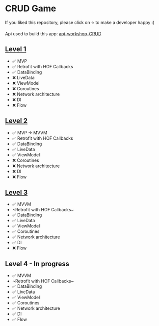 # CRUD Game 

If you liked this repository, please click on ⭐️ to make a developer happy :)

Api used to build this app: [api-workshop-CRUD](https://github.com/Wottrich/api-workshop-CRUD)

## [Level 1](https://github.com/Wottrich/android-workshop-CRUD/tree/feature/level_1)
- ✅ MVP
- ✅ Retrofit with HOF Callbacks
- ✅ DataBinding
- ❌ LiveData
- ❌ ViewModel
- ❌ Coroutines 
- ❌ Network architecture
- ❌ DI
- ❌ Flow

## [Level 2](https://github.com/Wottrich/android-workshop-CRUD/tree/feature/level_2)
- ✅ MVP -> MVVM
- ✅ Retrofit with HOF Callbacks
- ✅ DataBinding
- ✅ LiveData
- ✅ ViewModel
- ❌ Coroutines 
- ❌ Network architecture
- ❌ DI
- ❌ Flow

## [Level 3](https://github.com/Wottrich/android-workshop-CRUD/tree/feature/level_3)
- ✅ MVVM
- ~Retrofit with HOF Callbacks~
- ✅ DataBinding
- ✅ LiveData
- ✅ ViewModel
- ✅ Coroutines 
- ✅ Network architecture
- ✅ DI
- ❌ Flow

## Level 4 - In progress
- ✅ MVVM
- ~Retrofit with HOF Callbacks~
- ✅ DataBinding
- ✅ LiveData
- ✅ ViewModel
- ✅ Coroutines 
- ✅ Network architecture
- ✅ DI
- ✅ Flow
